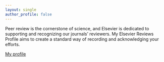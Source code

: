 ```yaml
---
layout: single
author_profile: false
---
```


Peer review is the cornerstone of science, and Elsevier is dedicated to supporting and recognizing our journals’ reviewers. My Elsevier Reviews Profile aims to create a standard way of recording and acknowledging your efforts.

[My profile](https://www.reviewerrecognition.elsevier.com/recognition/index?key=A002F298890F30D8F40852D27D0D89DA9A287187E53E5043)
